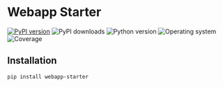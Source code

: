 # Webapp Starter
[![PyPI version](https://badge.fury.io/py/webapp-starter.svg)](https://badge.fury.io/py/webapp-starter)
![PyPI downloads](https://img.shields.io/pypi/dm/webapp-starter)
![Python version](https://img.shields.io/badge/python-3.10+-brightgreen)
![Operating system](https://img.shields.io/badge/os-linux-brightgreen)
![Coverage](https://img.shields.io/badge/coverage-100%25-brightgreen)

## Installation
```shell
pip install webapp-starter
```
